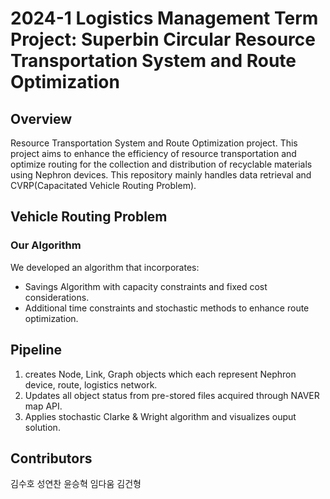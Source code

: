 # 2024-1 Logistics Management Term Project: Superbin Circular Resource Transportation System and Route Optimization

## Overview
Resource Transportation System and Route Optimization project. This project aims to enhance the efficiency of resource transportation and optimize routing for the collection and distribution of recyclable materials using Nephron devices. This repository mainly handles data retrieval and CVRP(Capacitated Vehicle Routing Problem).

## Vehicle Routing Problem
### Our Algorithm
We developed an algorithm that incorporates:
- Savings Algorithm with capacity constraints and fixed cost considerations.
- Additional time constraints and stochastic methods to enhance route optimization.

## Pipeline
1. creates Node, Link, Graph objects which each represent Nephron device, route, logistics network.
2. Updates all object status from pre-stored files acquired through NAVER map API.
3. Applies stochastic Clarke & Wright algorithm and visualizes ouput solution.

## Contributors
김수호
성연찬
윤승혁
임다움
김건형
